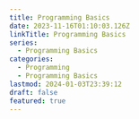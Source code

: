 ```yaml
---
title: Programming Basics
date: 2023-11-16T01:10:03.126Z
linkTitle: Programming Basics
series:
  - Programming Basics
categories:
  - Programming
  - Programming Basics
lastmod: 2024-01-03T23:39:12
draft: false
featured: true
---
```

